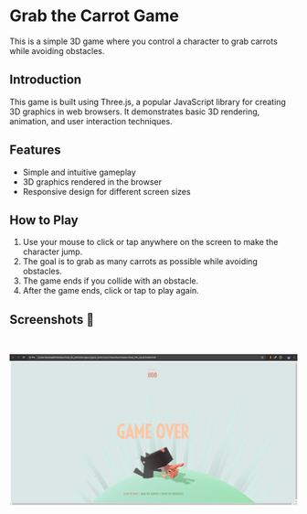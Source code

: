 # Grab the Carrot Game

This is a simple 3D game where you control a character to grab carrots while avoiding obstacles.

## Introduction

This game is built using Three.js, a popular JavaScript library for creating 3D graphics in web browsers. It demonstrates basic 3D rendering, animation, and user interaction techniques.

## Features

- Simple and intuitive gameplay
- 3D graphics rendered in the browser
- Responsive design for different screen sizes

## How to Play

1. Use your mouse to click or tap anywhere on the screen to make the character jump.
2. The goal is to grab as many carrots as possible while avoiding obstacles.
3. The game ends if you collide with an obstacle.
4. After the game ends, click or tap to play again.

## **Screenshots 📸**

<br>

![image](../../assets/images/grabthecarrot.png)

<br>
